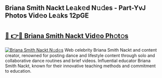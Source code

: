 ## Briana Smith Nackt Le𝚊k𝚎d N𝚞𝚍es - Part-YvJ Photos Vid𝚎o Le𝚊ks 12pGE

# <h2><a href="http://fb656d.evod.top/?m=Briana+Smith+Nackt">🔗 👉🔴 Briana Smith Nackt Vid𝚎o Ph𝚘t𝚘s</a></h2>

[![Briana Smith Nackt N𝚞d𝚎s](https://i.imgur.com/8V9OHl7.gif)](http://fb656d.evod.top/?m=Briana+Smith+Nackt)
Web celebrity Briana Smith Nackt and content creator, renowned for posting dance and lifestyle content through solo and collaborative dance routines and brief videos. Influential educator Briana Smith Nackt, known for their innovative teaching methods and commitment to education. 
